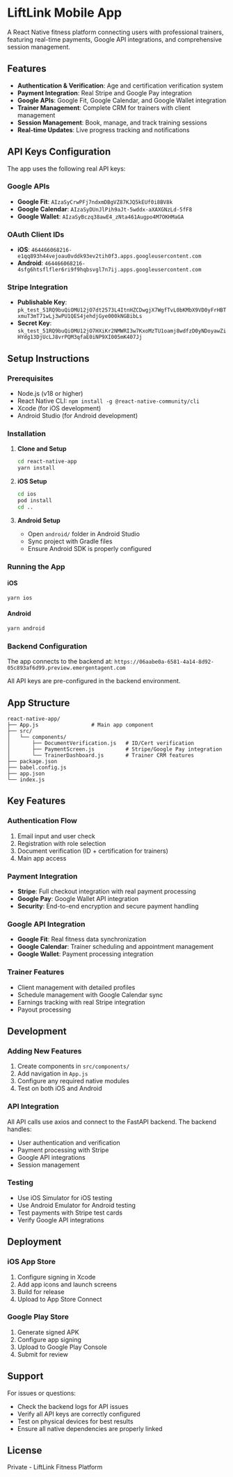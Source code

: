 # LiftLink Mobile App

A React Native fitness platform connecting users with professional trainers, featuring real-time payments, Google API integrations, and comprehensive session management.

## Features

- **Authentication & Verification**: Age and certification verification system
- **Payment Integration**: Real Stripe and Google Pay integration
- **Google APIs**: Google Fit, Google Calendar, and Google Wallet integration
- **Trainer Management**: Complete CRM for trainers with client management
- **Session Management**: Book, manage, and track training sessions
- **Real-time Updates**: Live progress tracking and notifications

## API Keys Configuration

The app uses the following real API keys:

### Google APIs
- **Google Fit**: `AIzaSyCrwPFj7ndxmDBgVZ87KJQ5kEUf0i8BV8k`
- **Google Calendar**: `AIzaSyDUnJlPih9aJt-5wddx-aXAXGNzLd-5fF8`
- **Google Wallet**: `AIzaSyBczq38awE4_zNta461Augpo4M7OKHMaGA`

### OAuth Client IDs
- **iOS**: `464466068216-e1qq893h44vejoau0vddk93ev2tih0f3.apps.googleusercontent.com`
- **Android**: `464466068216-4sfg6htsflfler6ri9f9hqbsvgl7n7ij.apps.googleusercontent.com`

### Stripe Integration
- **Publishable Key**: `pk_test_51RQ9buQiOMU12jO7dt2573L4ItnHZCDwgjX7WgfTvL0bKMbX9VD0yFrHBTxmuT3mT71wLj3wPU1QES4jehdjGye000kNGBibLs`
- **Secret Key**: `sk_test_51RQ9buQiOMU12jO7HXiKr2NMWRI3w7KxoMzTU1oamj8wdfzD0yNDoyawZiHYdg13DjUcLJ8vrPQM3qfaE0iNP9XI005mK407Jj`

## Setup Instructions

### Prerequisites
- Node.js (v18 or higher)
- React Native CLI: `npm install -g @react-native-community/cli`
- Xcode (for iOS development)
- Android Studio (for Android development)

### Installation

1. **Clone and Setup**
   ```bash
   cd react-native-app
   yarn install
   ```

2. **iOS Setup**
   ```bash
   cd ios
   pod install
   cd ..
   ```

3. **Android Setup**
   - Open `android/` folder in Android Studio
   - Sync project with Gradle files
   - Ensure Android SDK is properly configured

### Running the App

#### iOS
```bash
yarn ios
```

#### Android
```bash
yarn android
```

### Backend Configuration

The app connects to the backend at:
`https://06aabe0a-6581-4a14-8d92-05c893af6d99.preview.emergentagent.com`

All API keys are pre-configured in the backend environment.

## App Structure

```
react-native-app/
├── App.js                 # Main app component
├── src/
│   └── components/
│       ├── DocumentVerification.js   # ID/Cert verification
│       ├── PaymentScreen.js          # Stripe/Google Pay integration
│       └── TrainerDashboard.js       # Trainer CRM features
├── package.json
├── babel.config.js
├── app.json
└── index.js
```

## Key Features

### Authentication Flow
1. Email input and user check
2. Registration with role selection
3. Document verification (ID + certification for trainers)
4. Main app access

### Payment Integration
- **Stripe**: Full checkout integration with real payment processing
- **Google Pay**: Google Wallet API integration
- **Security**: End-to-end encryption and secure payment handling

### Google API Integration
- **Google Fit**: Real fitness data synchronization
- **Google Calendar**: Trainer scheduling and appointment management
- **Google Wallet**: Payment processing integration

### Trainer Features
- Client management with detailed profiles
- Schedule management with Google Calendar sync
- Earnings tracking with real Stripe integration
- Payout processing

## Development

### Adding New Features
1. Create components in `src/components/`
2. Add navigation in `App.js`
3. Configure any required native modules
4. Test on both iOS and Android

### API Integration
All API calls use axios and connect to the FastAPI backend. The backend handles:
- User authentication and verification
- Payment processing with Stripe
- Google API integrations
- Session management

### Testing
- Use iOS Simulator for iOS testing
- Use Android Emulator for Android testing
- Test payments with Stripe test cards
- Verify Google API integrations

## Deployment

### iOS App Store
1. Configure signing in Xcode
2. Add app icons and launch screens
3. Build for release
4. Upload to App Store Connect

### Google Play Store
1. Generate signed APK
2. Configure app signing
3. Upload to Google Play Console
4. Submit for review

## Support

For issues or questions:
- Check the backend logs for API issues
- Verify all API keys are correctly configured
- Test on physical devices for best results
- Ensure all native dependencies are properly linked

## License

Private - LiftLink Fitness Platform